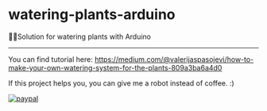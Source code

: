 # watering-plants-arduino
🌿💦Solution for watering plants with Arduino 

---

You can find tutorial here: https://medium.com/@valerijaspasojevi/how-to-make-your-own-watering-system-for-the-plants-809a3ba6a4d0


If this project helps you, you can give me a robot instead of coffee. :)

[![paypal](https://www.paypalobjects.com/en_US/i/btn/btn_donateCC_LG.gif)](https://www.paypal.me/ValerijaSpasojevic)
